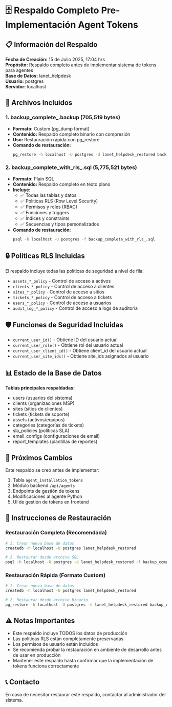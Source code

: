 # 🗄️ Respaldo Completo Pre-Implementación Agent Tokens

## 📋 Información del Respaldo

**Fecha de Creación:** 15 de Julio 2025, 17:04 hrs  
**Propósito:** Respaldo completo antes de implementar sistema de tokens para agentes  
**Base de Datos:** lanet_helpdesk  
**Usuario:** postgres  
**Servidor:** localhost  

## 📁 Archivos Incluidos

### 1. backup_complete_.backup (705,519 bytes)
- **Formato:** Custom (pg_dump format)
- **Contenido:** Respaldo completo binario con compresión
- **Uso:** Restauración rápida con pg_restore
- **Comando de restauración:**
  ```bash
  pg_restore -h localhost -U postgres -d lanet_helpdesk_restored backup_complete_.backup
  ```

### 2. backup_complete_with_rls_.sql (5,775,521 bytes)
- **Formato:** Plain SQL
- **Contenido:** Respaldo completo en texto plano
- **Incluye:** 
  - ✅ Todas las tablas y datos
  - ✅ Políticas RLS (Row Level Security)
  - ✅ Permisos y roles (RBAC)
  - ✅ Funciones y triggers
  - ✅ Índices y constraints
  - ✅ Secuencias y tipos personalizados
- **Comando de restauración:**
  ```bash
  psql -h localhost -U postgres -f backup_complete_with_rls_.sql
  ```

## 🔒 Políticas RLS Incluidas

El respaldo incluye todas las políticas de seguridad a nivel de fila:
- `assets_*_policy` - Control de acceso a activos
- `clients_*_policy` - Control de acceso a clientes
- `sites_*_policy` - Control de acceso a sitios
- `tickets_*_policy` - Control de acceso a tickets
- `users_*_policy` - Control de acceso a usuarios
- `audit_log_*_policy` - Control de acceso a logs de auditoría

## 🛡️ Funciones de Seguridad Incluidas

- `current_user_id()` - Obtiene ID del usuario actual
- `current_user_role()` - Obtiene rol del usuario actual
- `current_user_client_id()` - Obtiene client_id del usuario actual
- `current_user_site_ids()` - Obtiene site_ids asignados al usuario

## 📊 Estado de la Base de Datos

**Tablas principales respaldadas:**
- users (usuarios del sistema)
- clients (organizaciones MSP)
- sites (sitios de clientes)
- tickets (tickets de soporte)
- assets (activos/equipos)
- categories (categorías de tickets)
- sla_policies (políticas SLA)
- email_configs (configuraciones de email)
- report_templates (plantillas de reportes)

## 🚀 Próximos Cambios

Este respaldo se creó antes de implementar:
1. Tabla `agent_installation_tokens`
2. Módulo backend `/api/agents`
3. Endpoints de gestión de tokens
4. Modificaciones al agente Python
5. UI de gestión de tokens en frontend

## 🔄 Instrucciones de Restauración

### Restauración Completa (Recomendada)
```bash
# 1. Crear nueva base de datos
createdb -h localhost -U postgres lanet_helpdesk_restored

# 2. Restaurar desde archivo SQL
psql -h localhost -U postgres -d lanet_helpdesk_restored -f backup_complete_with_rls_.sql
```

### Restauración Rápida (Formato Custom)
```bash
# 1. Crear nueva base de datos
createdb -h localhost -U postgres lanet_helpdesk_restored

# 2. Restaurar desde archivo binario
pg_restore -h localhost -U postgres -d lanet_helpdesk_restored backup_complete_.backup
```

## ⚠️ Notas Importantes

- Este respaldo incluye TODOS los datos de producción
- Las políticas RLS están completamente preservadas
- Los permisos de usuario están incluidos
- Se recomienda probar la restauración en ambiente de desarrollo antes de usar en producción
- Mantener este respaldo hasta confirmar que la implementación de tokens funciona correctamente

## 📞 Contacto

En caso de necesitar restaurar este respaldo, contactar al administrador del sistema.
